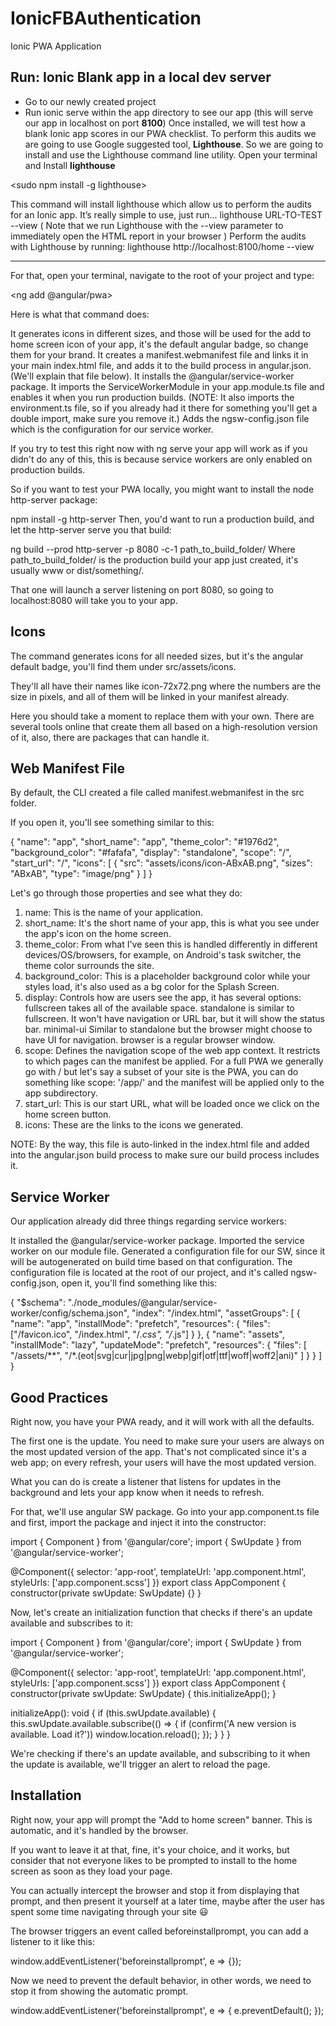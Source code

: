 # IonicFBAuthentication

Ionic PWA Application

## Run: Ionic Blank app in a local dev server

- Go to our newly created project
- Run ionic serve within the app directory to see our app (this will serve our app in localhost on port **8100**)
  Once installed, we will test how a blank Ionic app scores in our PWA checklist. To perform this audits we are going to use Google suggested tool, **Lighthouse**.
  So we are going to install and use the Lighthouse command line utility. Open your terminal and Install **lighthouse**

<sudo npm install -g lighthouse>

This command will install lighthouse which allow us to perform the audits for an Ionic app. It’s really simple to use, just run...
lighthouse URL-TO-TEST --view
( Note that we run Lighthouse with the --view parameter to immediately open the HTML report in your browser )
Perform the audits with Lighthouse by running:
lighthouse http://localhost:8100/home --view

<hr/>

For that, open your terminal, navigate to the root of your project and type:

<ng add @angular/pwa>

Here is what that command does:

It generates icons in different sizes, and those will be used for the add to home screen icon of your app, it's the default angular badge, so change them for your brand.
It creates a manifest.webmanifest file and links it in your main index.html file, and adds it to the build process in angular.json. (We'll explain that file below).
It installs the @angular/service-worker package.
It imports the ServiceWorkerModule in your app.module.ts file and enables it when you run production builds. (NOTE: It also imports the environment.ts file, so if you already had it there for something you'll get a double import, make sure you remove it.)
Adds the ngsw-config.json file which is the configuration for our service worker.

If you try to test this right now with ng serve your app will work as if you didn't do any of this, this is because service workers are only enabled on production builds.

So if you want to test your PWA locally, you might want to install the node http-server package:

npm install -g http-server
Then, you'd want to run a production build, and let the http-server serve you that build:

ng build --prod
http-server -p 8080 -c-1 path_to_build_folder/
Where path_to_build_folder/ is the production build your app just created, it's usually www or dist/something/.

That one will launch a server listening on port 8080, so going to localhost:8080 will take you to your app.

## Icons

The command generates icons for all needed sizes, but it's the angular default badge, you'll find them under src/assets/icons.

They'll all have their names like icon-72x72.png where the numbers are the size in pixels, and all of them will be linked in your manifest already.

Here you should take a moment to replace them with your own. There are several tools online that create them all based on a high-resolution version of it, also, there are packages that can handle it.

## Web Manifest File

By default, the CLI created a file called manifest.webmanifest in the src folder.

If you open it, you'll see something similar to this:

{
"name": "app",
"short_name": "app",
"theme_color": "#1976d2",
"background_color": "#fafafa",
"display": "standalone",
"scope": "/",
"start_url": "/",
"icons": [
{
"src": "assets/icons/icon-ABxAB.png",
"sizes": "ABxAB",
"type": "image/png"
}
]
}

Let's go through those properties and see what they do:

1.  name: This is the name of your application.
2.  short_name: It's the short name of your app, this is what you see under the app's icon on the home screen.
3.  theme_color: From what I've seen this is handled differently in different devices/OS/browsers, for example, on Android's task switcher, the theme color surrounds the site.
4.  background_color: This is a placeholder background color while your styles load, it's also used as a bg color for the Splash Screen.
5.  display: Controls how are users see the app, it has several options:
    fullscreen takes all of the available space.
    standalone is similar to fullscreen. It won't have navigation or URL bar, but it will show the status bar.
    minimal-ui Similar to standalone but the browser might choose to have UI for navigation.
    browser is a regular browser window.
6.  scope: Defines the navigation scope of the web app context. It restricts to which pages can the manifest be applied. For a full PWA we generally go with / but let's say a subset of your site is the PWA, you can do something like scope: '/app/' and the manifest will be applied only to the app subdirectory.
7.  start_url: This is our start URL, what will be loaded once we click on the home screen button.
8.  icons: These are the links to the icons we generated.

NOTE:
By the way, this file is auto-linked in the index.html file and added into the angular.json build process to make sure our build process includes it.

## Service Worker

Our application already did three things regarding service workers:

It installed the @angular/service-worker package.
Imported the service worker on our module file.
Generated a configuration file for our SW, since it will be autogenerated on build time based on that configuration.
The configuration file is located at the root of our project, and it's called ngsw-config.json, open it, you'll find something like this:

{
"$schema": "./node_modules/@angular/service-worker/config/schema.json",
"index": "/index.html",
"assetGroups": [
{
"name": "app",
"installMode": "prefetch",
"resources": {
"files": ["/favicon.ico", "/index.html", "/*.css", "/*.js"]
}
},
{
"name": "assets",
"installMode": "lazy",
"updateMode": "prefetch",
"resources": {
"files": [
"/assets/**",
"/*.(eot|svg|cur|jpg|png|webp|gif|otf|ttf|woff|woff2|ani)"
]
}
}
]
}

## Good Practices

Right now, you have your PWA ready, and it will work with all the defaults.

The first one is the update. You need to make sure your users are always on the most updated version of the app. That's not complicated since it's a web app; on every refresh, your users will have the most updated version.

What you can do is create a listener that listens for updates in the background and lets your app know when it needs to refresh.

For that, we'll use angular SW package. Go into your app.component.ts file and first, import the package and inject it into the constructor:

import { Component } from '@angular/core';
import { SwUpdate } from '@angular/service-worker';

@Component({
selector: 'app-root',
templateUrl: 'app.component.html',
styleUrls: ['app.component.scss']
})
export class AppComponent {
constructor(private swUpdate: SwUpdate) {}
}

Now, let's create an initialization function that checks if there's an update available and subscribes to it:

import { Component } from '@angular/core';
import { SwUpdate } from '@angular/service-worker';

@Component({
selector: 'app-root',
templateUrl: 'app.component.html',
styleUrls: ['app.component.scss']
})
export class AppComponent {
constructor(private swUpdate: SwUpdate) {
this.initializeApp();
}

initializeApp(): void {
if (this.swUpdate.available) {
this.swUpdate.available.subscribe(() => {
if (confirm('A new version is available. Load it?'))
window.location.reload();
});
}
}
}

We're checking if there's an update available, and subscribing to it when the update is available, we'll trigger an alert to reload the page.

## Installation

Right now, your app will prompt the "Add to home screen" banner. This is automatic, and it's handled by the browser.

If you want to leave it at that, fine, it's your choice, and it works, but consider that not everyone likes to be prompted to install to the home screen as soon as they load your page.

You can actually intercept the browser and stop it from displaying that prompt, and then present it yourself at a later time, maybe after the user has spent some time navigating through your site 😃

The browser triggers an event called beforeinstallprompt, you can add a listener to it like this:

window.addEventListener('beforeinstallprompt', e => {});

Now we need to prevent the default behavior, in other words, we need to stop it from showing the automatic prompt.

window.addEventListener('beforeinstallprompt', e => {
e.preventDefault();
});
